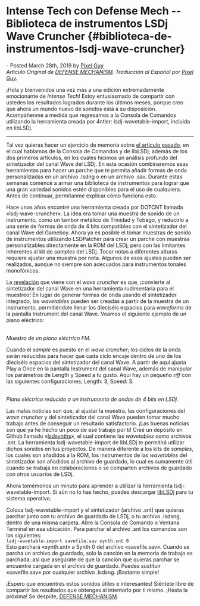 Intense Tech con Defense Mech -- Biblioteca de instrumentos LSDj Wave Cruncher {#biblioteca-de-instrumentos-lsdj-wave-cruncher}
==============================================================================

\- Posted March 28th, 2019 by [Pixel
Guy](https://apixelguy.com "Posts by Pixel Guy")\
*Artículo Original de [DEFENSE
MECHANISM](lsdj-wave-cruncher-instrument-library.html). Traducción al
Español por [Pixel Guy](https://apixelguy.com).*

¡Hola y bienvenidos una vez más a una edición extremadamente emocionante
de *Intense Tech*! Estoy entusiasmado de compartir con ustedes los
resultados logrados durante los últimos meses, porque creo que ahora un
mundo nuevo de sonidos está a su disposición. Acompáñenme a medida que
regresamos a la Consola de Comandos utilizando la herramienta creada por
4ntler: lsdj-wavetable-import, incluida en libLSDj.

------------------------------------------------------------------------

Tal vez quieras hacer un ejercicio de memoria sobre [el artículo
pasado](organiza-tus-archivos-de-guardado-con-liblsdj.html), en el cual
hablamos de la Consola de Comandos y de libLSDj; además de los dos
primeros artículos, en los cuales hicimos un análisis profundo del
sintetizador del canal Wave del LSDj. En esta ocasión combinaremos esas
herramientas para hacer un parche que te permita añadir formas de onda
personalizadas en un archivo .lsdng o en un archivo .sav. Durante estas
semanas comencé a armar una biblioteca de instrumentos para lograr que
una gran variedad sonidos estén disponibles para el uso de cualquiera.
Antes de continuar, permítanme explicar cómo funciona esto.

Hace unos años encontré una herramienta creada por DOTCNT llamada
«lsdj-wave-cruncher». La idea era tomar una muestra de sonido de un
instrumento, como un tambor metálico de Trinidad y Tobago, y reducirlo a
una serie de formas de onda de 4 bits compatibles con el sintetizador
del canal Wave del Gameboy. Ahora ya es posible el tomar muestras de
sonido de instrumentos utilizando LSDPatcher para crear un parche con
muestras personalizables directamente en la ROM del LSDj; pero con las
limitantes inherentes al kit de *samples* del LSDj. Tocar notas a
diferentes alturas requiere ajustar una muestra por nota. Algunos de
esos ajustes pueden ser realizados, aunque no siempre son adecuados para
instrumentos tonales monofónicos.

La [revelación](https://www.penzeys.com) que viene con el *wave
cruncher* es que, ¡convierte al sintetizador del canal Wave en una
herramienta rudimentaria para el muestreo! En lugar de generar formas de
onda usando el sintetizador integrado, las *wavetables* pueden ser
creadas a partir de la muestra de un instrumento, permitiéndole llenar
los dieciséis espacios para *waveforms* de la pantalla Instrument del
canal Wave. Veamos el siguiente ejemplo de un piano eléctrico:

\
*Muestra de un piano eléctrico FM.*

Cuando el *sample* es puesto en el *wave cruncher*; los ciclos de la
onda serán reducidos para hacer que cada ciclo encaje dentro de uno de
los dieciséis espacios del sintetizador del canal Wave. A partir de aquí
ajusta Play a Once en la pantalla Instrument del canal Wave, además de
manipular los parámetros de Length y Speed a tu gusto. Aquí hay un
pequeño *riff* con las siguientes configuraciones; Length: 3, Speed: 3.

\
*Piano eléctrico reducido a un instrumento de ondas de 4 bits en LSDj.*

Las malas noticias son que, al ajustar la muestra, las configuraciones
del *wave cruncher* y del sintetizador del canal Wave pueden tomar mucho
trabajo antes de conseguir un resultado satisfactorio. ¡Las buenas
noticias son que ya he hecho un poco de ese trabajo por ti! Creé un
depósito en Github llamado
«[lsdsynths](https://github.com/psgcabal/lsdjsynths)», el cual contiene
las *wavetables* como archivos .snt. La herramienta
lsdj-wavetable-import de libLSDj te permitirá utilizar dichos sonidos en
tus proyectos. De manera diferente a los kits de *samples*, los cuales
son añadidos a la ROM, los instrumentos de las *wavetables* del
sintetizador son añadidos al archivo de guardado, lo cual es sumamente
útil cuando se trabaja en colaboraciones o se comparten archivos de
guardado con otros usuarios de LSDj.

Ahora tomémonos un minuto para aprender a utilizar la herramienta
lsdj-wavetable-import. Si aún no lo has hecho, puedes descargar
[libLSDj](https://github.com/stijnfrishert/liblsdj/releases) para tu
sistema operativo.

Coloca lsdj-wavetable-import y el sintetizador (archivo .snt) que
quieras parchar junto con tu archivo de guardado de LSDj, o tu archivo
.lsdsng, dentro de una misma carpeta. Abre la Consola de Comando o
Ventana Terminal en esa ubicación. Para parchar el archivo .snt los
comandos son los siguientes:\
`lsdj-wavetable-import savefile.sav synth.snt 0`\
Esto parchará «synth.snt» a Synth 0 del archivo «savefile.sav». Cuando
se parcha un archivo de guardado, solo la canción en la memoria de
trabajo es parchada; así que asegúrate de que la canción que quieras
parchar se encuentre cargada en el archivo de guardado. Puedes sustituir
«savefile.sav» por cualquier archivo .lsdsng. ¡Bastante simple!

¡Espero que encuentres estos sonidos útiles e interesantes! Siéntete
libre de compartir los resultados que obtengas al intentarlo por ti
mismo. ¡Hasta la próxima! Se despide, [DEFENSE
MECHANISM](https://defensemech.com).
